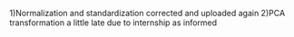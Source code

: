 1)Normalization and standardization corrected and uploaded again
2)PCA transformation a little late due to internship as informed
